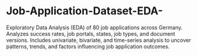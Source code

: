 # Job-Application-Dataset-EDA-
Exploratory Data Analysis (EDA) of 80 job applications across Germany. Analyzes success rates, job portals, states, job types, and document versions. Includes univariate, bivariate, and time-series analysis to uncover patterns, trends, and factors influencing job application outcomes.
